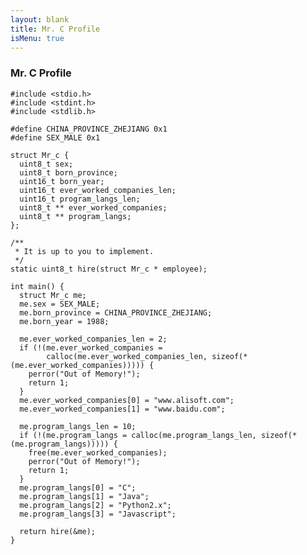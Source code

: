 ```yaml
---
layout: blank
title: Mr. C Profile
isMenu: true
---
```

<section>
<h3>Mr. C Profile</h3>

    #include <stdio.h>
    #include <stdint.h>
    #include <stdlib.h>

    #define CHINA_PROVINCE_ZHEJIANG 0x1
    #define SEX_MALE 0x1

    struct Mr_c {
      uint8_t sex;
      uint8_t born_province;
      uint16_t born_year;
      uint16_t ever_worked_companies_len;
      uint16_t program_langs_len;
      uint8_t ** ever_worked_companies;
      uint8_t ** program_langs;
    };

    /**
     * It is up to you to implement.
     */
    static uint8_t hire(struct Mr_c * employee);

    int main() {
      struct Mr_c me;
      me.sex = SEX_MALE;
      me.born_province = CHINA_PROVINCE_ZHEJIANG;
      me.born_year = 1988;

      me.ever_worked_companies_len = 2;
      if (!(me.ever_worked_companies = 
            calloc(me.ever_worked_companies_len, sizeof(*(me.ever_worked_companies))))) {
        perror("Out of Memory!");
        return 1;
      }
      me.ever_worked_companies[0] = "www.alisoft.com";
      me.ever_worked_companies[1] = "www.baidu.com";

      me.program_langs_len = 10;
      if (!(me.program_langs = calloc(me.program_langs_len, sizeof(*(me.program_langs))))) {
        free(me.ever_worked_companies);
        perror("Out of Memory!");
        return 1;
      }
      me.program_langs[0] = "C";
      me.program_langs[1] = "Java";
      me.program_langs[2] = "Python2.x";
      me.program_langs[3] = "Javascript";

      return hire(&me);
    }

</section>
